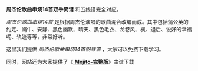 

**周杰伦歌曲串烧14首双手简谱** 和五线谱完全对应。

_周杰伦歌曲串烧14首_
是根据周杰伦演唱的歌曲混合改编而成。其中包括蒲公英的约定、蜗牛、安静、黑色幽默、晴天、黑色毛衣、龙卷风、枫、退后、说好的幸福呢、轨迹等等，非常好听。

这里我们提供 _周杰伦歌曲串烧14首钢琴谱_ ，大家可以免费下载学习。

同时，网站还为大家提供了《[ **Mojito-完整版**](Music-11649-Mojito-完整版-周董新歌再次导致QQ音乐服务器崩溃.html
"Mojito-完整版")》曲谱下载

